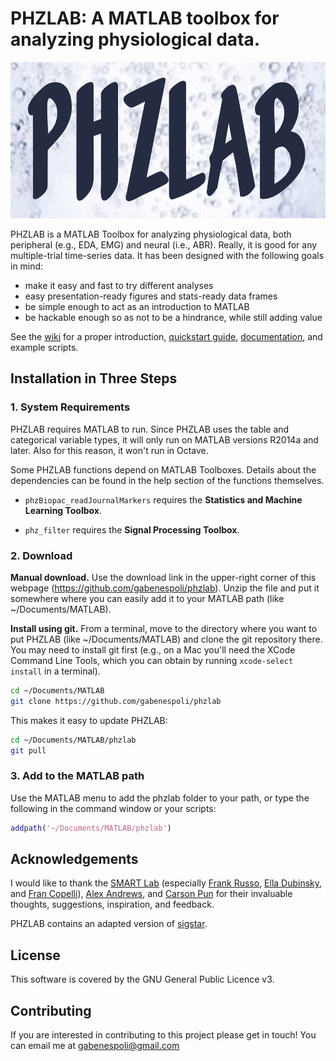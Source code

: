 <a name="phzlab"></a>

# PHZLAB: A MATLAB toolbox for analyzing physiological data.

<p align="center">
<img src="https://github.com/gabenespoli/phzlab/blob/master/img/phzlab_logo.png" height="250" alt="PHZLAB Logo" />
</p>

PHZLAB is a MATLAB Toolbox for analyzing physiological data, both peripheral
(e.g., EDA, EMG) and neural (i.e., ABR). Really, it is good for any
multiple-trial time-series data. It has been designed with the following goals
in mind:

- make it easy and fast to try different analyses
- easy presentation-ready figures and stats-ready data frames
- be simple enough to act as an introduction to MATLAB
- be hackable enough so as not to be a hindrance, while still adding value

See the [wiki](https://github.com/gabenespoli/phzlab/wiki) for a proper introduction, [quickstart guide](https://github.com/gabenespoli/phzlab/wiki/Quickstart), [documentation](https://github.com/gabenespoli/phzlab/wiki/Documentation), and example scripts.

## Installation in Three Steps

### 1. System Requirements

PHZLAB requires MATLAB to run. Since PHZLAB uses the table and categorical
variable types, it will only run on MATLAB versions R2014a and later. Also for
this reason, it won't run in Octave.

Some PHZLAB functions depend on MATLAB Toolboxes. Details about the
dependencies can be found in the help section of the functions themselves.

- `phzBiopac_readJournalMarkers` requires the **Statistics and Machine Learning
  Toolbox**.

- `phz_filter` requires the **Signal Processing Toolbox**.

### 2. Download

**Manual download.** Use the download link in the upper-right corner of this
webpage (https://github.com/gabenespoli/phzlab). Unzip the file and put it
somewhere where you can easily add it to your MATLAB path (like ~/Documents/MATLAB).

**Install using git.** From a terminal, move to the directory where you want to
put PHZLAB (like ~/Documents/MATLAB) and clone the git repository there. You
may need to install git first (e.g., on a Mac you'll need the XCode Command
Line Tools, which you can obtain by running `xcode-select install` in a
terminal).

```bash
cd ~/Documents/MATLAB
git clone https://github.com/gabenespoli/phzlab
```

This makes it easy to update PHZLAB:

```bash
cd ~/Documents/MATLAB/phzlab
git pull
```

### 3. Add to the MATLAB path

Use the MATLAB menu to add the phzlab folder to your path, or type the following in the command window or your scripts:

```matlab
addpath('~/Documents/MATLAB/phzlab')
```

## Acknowledgements

I would like to thank the [SMART Lab](http://www.smartlaboratory.org/)
(especially [Frank Russo](http://smartlaboratory.org/portfolio/frankrusso/),
[Ella Dubinsky](http://smartlaboratory.org/portfolio/ella-dubinsky/), and [Fran
Copelli](http://smartlaboratory.org/portfolio/fran-copelli/)), [Alex
Andrews](http://www.tenkettles.com/), and [Carson
Pun](https://www.ryerson.ca/psychology/about-us/our-people/administrative-staff/carson-pun/)
for their invaluable thoughts, suggestions, inspiration, and feedback.

PHZLAB contains an adapted version of
[sigstar](https://github.com/raacampbell/sigstar).

## License

This software is covered by the GNU General Public Licence v3.

## Contributing

If you are interested in contributing to this project please get in touch! You can email me at [gabenespoli@gmail.com](mailto:gabenespoli@gmail.com)
